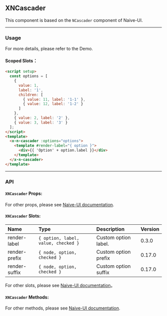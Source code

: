 ﻿## XNCascader

This component is based on the `NCascader` component of Naive-UI.

---

### Usage

For more details, please refer to the Demo.

#### Scoped Slots：

```html
<script setup>
  const options = [
    {
      value: 1,
      label: '1',
      children: [
        { value: 11, label: '1-1' },
        { value: 12, label: '1-2' }
      ]
    },
    { value: 2, label: '2' },
    { value: 3, label: '3' }
  ];
</script>
<template>
  <x-n-cascader :options="options">
    <template #render-label="{ option }">
      <div>{{ 'Option' + option.label }}</div>
    </template>
  </x-n-cascader>
</template>
```

---

### API

#### `XNCascader` Props:

For other props, please see [Naive-UI documentation](https://www.naiveui.com/en-US/os-theme/components/cascader#Cascader-Props).

#### `XNCascader` Slots:

| Name          | Type                                | Description          | Version |
| :------------ | :---------------------------------- | :------------------- | :------ |
| render-label  | `{ option, label, value, checked }` | Custom option label. | 0.3.0   |
| render-prefix | `{ node, option, checked }`         | Custom option prefix | 0.17.0  |
| render-suffix | `{ node, option, checked }`         | Custom option suffix | 0.17.0  |

For other slots, please see [Naive-UI documentation](https://www.naiveui.com/en-US/os-theme/components/cascader#Cascader-Slots)。

#### `XNCascader` Methods:

For other methods, please see [Naive-UI documentation](https://www.naiveui.com/en-US/os-theme/components/cascader#Cascader-Methods).
